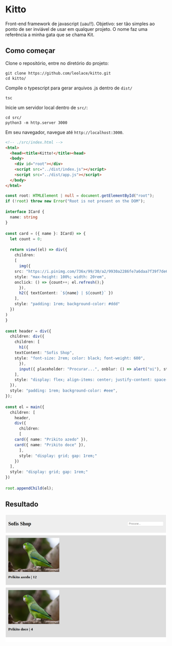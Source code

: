 # Kitto

Front-end framework de javascript (uau!!). Objetivo: ser tão simples ao ponto de ser inviável de usar em qualquer projeto. O nome faz uma referência a minha gata que se chama Kit.

## Como começar

Clone o repositório, entre no diretório do projeto:
```
git clone https://github.com/leolace/kitto.git
cd kitto/
```

Compile o typescript para gerar arquivos .js dentro de `dist/`
```
tsc
```

Inicie um servidor local dentro de `src/`:
```
cd src/
python3 -m http.server 3000
```

Em seu navegador, navegue até `http://localhost:3000`.

```html
<!-- ./src/index.html -->
<html>
  <head><title>Kitto!</title><head>
  <body>
    <div id="root"></div>
    <script src="../dist/index.js"></script>
    <script src="../dist/app.js"></script>
  </body>
</html>
```

```ts
const root: HTMLElement | null = document.getElementById("root");
if (!root) throw new Error("Root is not present on the DOM");

interface ICard {
  name: string
}

const card = ({ name }: ICard) => {
  let count = 0;

  return view((el) => div({
    children:
    [
      img({
	src: "https://i.pinimg.com/736x/99/30/a2/9930a2286fe7a6daa7f39f7de6f38166.jpg",
	style: "max-height: 100%; width: 20rem",
	onclick: () => {count++; el.refresh();}
      }),
      h2({ textContent: `${name} | ${count}` })
    ],
    style: "padding: 1rem; background-color: #ddd"
  })
)
}

const header = div({
  children: div({
    children: [
      h1({
	textContent: "Sofis Shop",
	style: "font-size: 2rem; color: black; font-weight: 600",
      }),
      input({ placeholder: "Procurar...", onblur: () => alert("oi"), style: "padding: 0.25rem 0.5rem; border: 1px solid #ddd; border-radius: 0.25rem; font-size: 1rem;",  })
    ],
    style: "display: flex; align-items: center; justify-content: space-between",
  }),
  style: "padding: 1rem; background-color: #eee",
});

const el = main({
  children: [
    header,
    div({
      children:
      [
	card({ name: "Prikito azedo" }),
	card({ name: "Prikito doce" }),
      ],
      style: "display: grid; gap: 1rem;"
    })
  ],
  style: "display: grid; gap: 1rem;"
})

root.appendChild(el);
```

## Resultado
![resultado](./src/assets/resultado.png)
